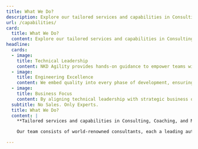 ```yaml
---
title: What We Do?
description: Explore our tailored services and capabilities in Consulting, Coaching, and Mentoring. Specializing in Agile, DevOps, Scrum, and Kanban, we’re here to help you tackle challenges and drive success. Enhance your team’s performance and efficiency with our expert solutions!
url: /capabilities/
card:
  title: What We Do?
  content: Explore our tailored services and capabilities in Consulting, Coaching, and Mentoring. Specializing in Agile, DevOps, Scrum, and Kanban, we’re here to help you tackle challenges and drive success. Enhance your team’s performance and efficiency with our expert solutions!
headline:
  cards:
  - image: 
    title: Technical Leadership
    content: NKD Agility provides hands-on guidance to empower teams with the skills and best practices needed to deliver high-quality, scalable solutions that align with business goals.
  - image: 
    title: Engineering Excellence
    content: We embed quality into every phase of development, ensuring that testing, architecture, and engineering decisions drive excellence and maintainability from the outset.
  - image: 
    title: Business Focus
    content: By aligning technical leadership with strategic business objectives, we help teams streamline processes, ensuring software development supports long-term growth and organizational success.
  subtitle: No Sales. Only Experts.
  title: What We Do?
  content: |
    **Tailored services and capabilities in Consulting, Coaching, and Mentoring**

    Our team consists of world-renowned consultants, each a leading authority in their respective domains of DevOps, Scrum, Agile, Lean, and Kanban. With a track record of transformative success, they are uniquely equipped to empower your organization with cutting-edge methodologies and drive unparalleled growth.

---
```







